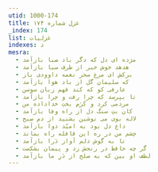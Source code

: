 ```yaml
---
utid: 1000-174
title: غزل شماره ۱۷۴
_index: 174
list: غزلیات
indexes: د
mesra:
  - مژده ای دل که دگر باد صبا بازآمد
  - هدهد خوش خبر از طرف سبا بازآمد
  - برکش ای مرغ سحر نغمه داوودی باز
  - که سلیمان گل از باد هوا بازآمد
  - عارفی کو که کند فهم زبان سوسن
  - تا بپرسد که چرا رفت و چرا بازآمد
  - مردمی کرد و کَرَم بختِ خداداده من
  - کان بتِ سنگ دل از راه وفا بازآمد
  - لاله بوی می نوشین بشنید از دم صبح
  - داغ دل بود به امیّد دوا بازآمد
  - چشم من در ره این قافله راه بماند
  - تا به گوش دلم آواز دَرا بازآمد
  - گر چه حافظ در رنجش زد و پیمان بشکست
  - لطف او بین که به صلح از دَرِ ما بازآمد
---
```

